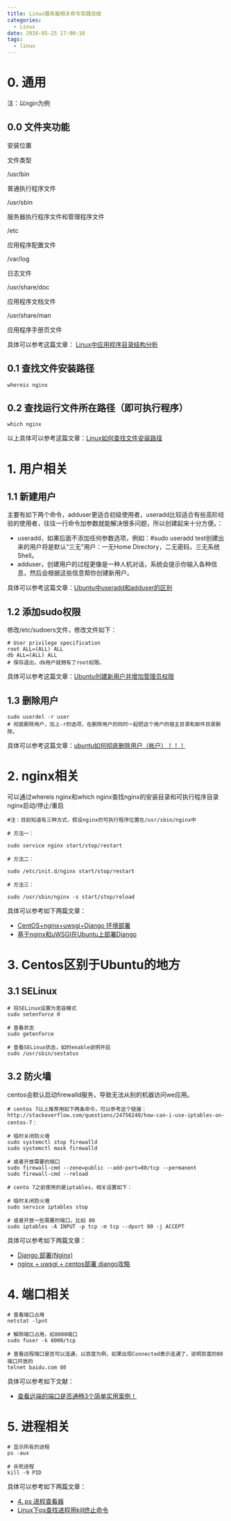 ```yaml
---
title: Linux服务器相关命令实践总结
categories:
  - Linux
date: 2016-05-25 17:00:10
tags:
  - linux
---
```


0\. 通用
======

注：以ngin为例

0.0 文件夹功能
---------

安装位置

文件类型

/usr/bin

普通执行程序文件

/usr/sbin

服务器执行程序文件和管理程序文件

/etc

应用程序配置文件

/var/log

日志文件

/usr/share/doc

应用程序文档文件

/usr/share/man

应用程序手册页文件

具体可以参考这篇文章： [Linux中应用程序目录结构分析](http://www.cnblogs.com/mizhongqin/archive/2013/06/05/tomcat_dir.html)

0.1 查找文件安装路径
------------

    whereis nginx
    

0.2 查找运行文件所在路径（即可执行程序）
----------------------

    which nginx
    

以上具体可以参考这篇文章：[Linux如何查找文件安装路径](http://www.cnblogs.com/qq78292959/archive/2012/03/04/2379763.html)

1\. 用户相关
========

1.1 新建用户
--------

主要有如下两个命令，adduser更适合初级使用者，useradd比较适合有些高阶经验的使用者，往往一行命令加参数就能解决很多问题，所以创建起来十分方便。：

*   useradd，如果后面不添加任何参数选项，例如：#sudo useradd test创建出来的用户将是默认“三无”用户：一无Home Directory，二无密码，三无系统Shell。
*   adduser，创建用户的过程更像是一种人机对话，系统会提示你输入各种信息，然后会根据这些信息帮你创建新用户。

具体可以参考这篇文章：[Ubuntu中useradd和adduser的区别](http://os.51cto.com/art/201104/256231.htm)

1.2 添加sudo权限
------------

修改/etc/sudoers文件，修改文件如下：

    # User privilege specification
    root ALL=(ALL) ALL
    db ALL=(ALL) ALL
    # 保存退出，db用户就拥有了root权限。
    

具体可以参考这篇文章：[Ubuntu创建新用户并增加管理员权限](https://www.douban.com/note/362271457/)

1.3 删除用户
--------

    sudo userdel -r user
    # 彻底删除用户，加上-r的选项，在删除用户的同时一起把这个用户的宿主目录和邮件目录删除。
    

具体可以参考这篇文章：[ubuntu如何彻底删除用户（帐户）！！！](http://forum.ubuntu.org.cn/viewtopic.php?t=201243)

2\. nginx相关
===========

可以通过whereis nginx和which nginx查找nginx的安装目录和可执行程序目录 nginx启动/停止/重启

    #注：目前知道有三种方式，假设nginx的可执行程序位置在/usr/sbin/nginx中
    
    # 方法一：
    
    sudo service nginx start/stop/restart
    
    # 方法二：
    
    sudo /etc/init.d/nginx start/stop/restart
    
    # 方法三：
    
    sudo /usr/sbin/nginx -s start/stop/reload
    

具体可以参考如下两篇文章：

*   [CentOS+nginx+uwsgi+Django 环境部署](http://www.jianshu.com/p/7494560da3e6)
*   [基于nginx和uWSGI在Ubuntu上部署Django](http://www.jianshu.com/p/e6ff4a28ab5a)

3\. Centos区别于Ubuntu的地方
======================

3.1 SELinux
-----------

    # 将SELinux设置为宽容模式
    sudo setenforce 0
    
    # 查看状态
    sudo getenforce
    
    # 查看SELinux状态，如时enable说明开启
    sudo /usr/sbin/sestatus
    
    

3.2 防火墙
-------

centos会默认启动firewalld服务，导致无法从别的机器访问we应用。

    # centos 7以上推荐用如下两条命令，可以参考这个链接：http://stackoverflow.com/questions/24756240/how-can-i-use-iptables-on-centos-7：
    
    # 临时关闭防火墙
    sudo systemctl stop firewalld
    sudo systemctl mask firewalld
    
    # 或者开放需要的端口
    sudo firewall-cmd --zone=public --add-port=80/tcp --permanent
    sudo firewall-cmd --reload
    
    # cento 7之前使用的是iptables，相关设置如下：
    
    # 临时关闭防火墙
    sudo service iptables stop
    
    # 或者开放一些需要的端口，比如 80
    sudo iptables -A INPUT -p tcp -m tcp --dport 80 -j ACCEPT
    

具体可以参考如下两篇文章：

*   [Django 部署(Nginx)](http://www.ziqiangxuetang.com/django/django-nginx-deploy.html)
*   [nginx + uwsgi + centos部署 django攻略](http://www.jianshu.com/p/80393ae41a5f)

4\. 端口相关
========

    # 查看端口占用
    netstat -lpnt
    
    # 解除端口占用，如8000端口
    sudo fuser -k 8000/tcp
    
    # 查看远程端口是否可以连通，以百度为例，如果出现Connected表示连通了，说明百度的80端口开放的
    telnet baidu.com 80
    

具体可以参考如下文献：

*   [查看远端的端口是否通畅3个简单实用案例！](http://oldboy.blog.51cto.com/2561410/942530)

5\. 进程相关
========

    # 显示所有的进程
    ps -aux
    
    # 杀死进程
    kill -9 PID
    

具体可以参考如下两篇文章：

*   [4\. ps 进程查看器](http://linuxtools-rst.readthedocs.io/zh_CN/latest/tool/ps.html)
*   [Linux下ps查找进程用kill终止命令](http://os.51cto.com/art/200905/125605.htm)
